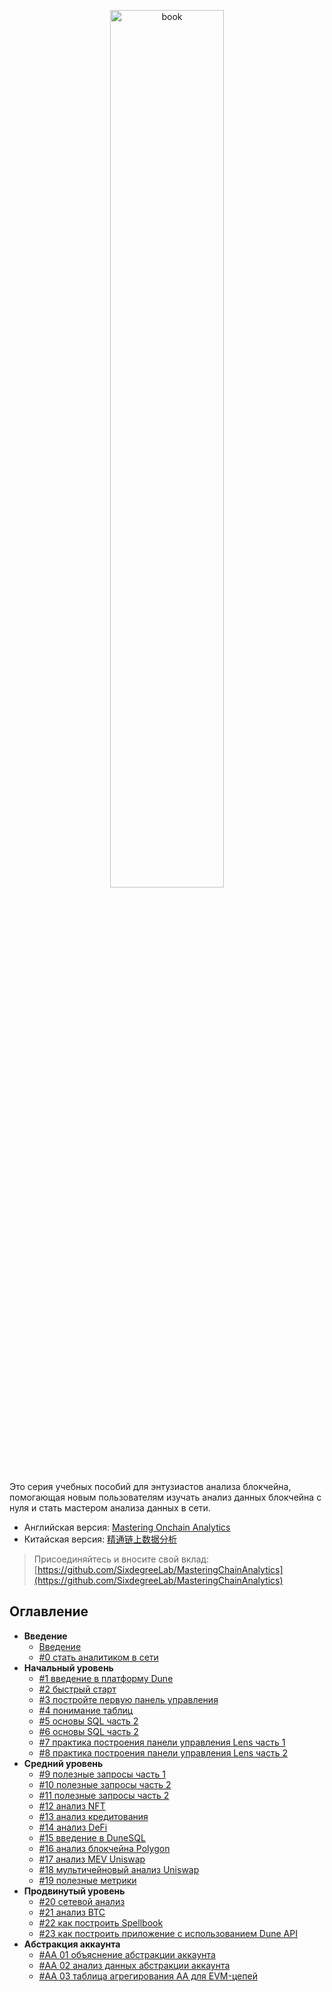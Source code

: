 <p align="center">
  <img src="assets/bookcover-en.png" alt="book" width="60%"/>
</p>

Это серия учебных пособий для энтузиастов анализа блокчейна, помогающая новым пользователям изучать анализ данных блокчейна с нуля и стать мастером анализа данных в сети.

- Английская версия: [Mastering Onchain Analytics](https://tutorial.sixdegree.xyz)
- Китайская версия: [精通链上数据分析](https://tutorial.sixdegree.xyz/v/zh/)


> Присоединяйтесь и вносите свой вклад: [https://github.com/SixdegreeLab/MasteringChainAnalytics](https://github.com/SixdegreeLab/MasteringChainAnalytics)


## Оглавление

- **Введение**
  - [Введение](readme.md)
  - [#0 стать аналитиком в сети](ch00/ch00-become-chain-analyst.md)
- **Начальный уровень**
  - [#1 введение в платформу Dune](ch01/ch01-dune-platform-introduction.md)
  - [#2 быстрый старт](ch02/ch02-quickstart.md)
  - [#3 постройте первую панель управления](ch03/ch03-build-first-dashboard.md)
  - [#4 понимание таблиц](ch04/ch04-understanding-tables.md)
  - [#5 основы SQL часть 2](ch05/ch05-sql-basics-part1.md)
  - [#6 основы SQL часть 2](ch06/ch06-sql-basics-part2.md)
  - [#7 практика построения панели управления Lens часть 1](ch07/ch07-practice-build-lens-dashboard-part1.md)
  - [#8 практика построения панели управления Lens часть 2](ch08/ch08-practice-build-lens-dashboard-part2.md)
- **Средний уровень**
  - [#9 полезные запросы часть 1](ch09/ch09-useful-queries-part1.md)
  - [#10 полезные запросы часть 2](ch10/ch10-useful-queries-part2.md)
  - [#11 полезные запросы часть 2](ch11/ch11-useful-queries-part3.md)
  - [#12 анализ NFT](ch12/ch12-nft-analysis.md)
  - [#13 анализ кредитования](ch13/ch13-lending-analysis.md)
  - [#14 анализ DeFi](ch14/ch14-defi-analysis.md)
  - [#15 введение в DuneSQL](ch15/ch15-dunesql-introduction.md)
  - [#16 анализ блокчейна Polygon](ch16/ch16-blockchain-analysis-polygon.md)
  - [#17 анализ MEV Uniswap](ch17/ch17-mev-analysis-uniswap.md)
  - [#18 мультичейновый анализ Uniswap](ch18/ch18-uniswap-multichain-analysis.md)
  - [#19 полезные метрики](ch19/ch19-useful-metrics.md)
- **Продвинутый уровень**
  - [#20 сетевой анализ](ch20/ch20-network-analysis.md)
  - [#21 анализ BTC](ch21/ch21-btc-analysis.md)
  - [#22 как построить Spellbook](ch22/ch22-how-to-build-spellbook.md)
  - [#23 как построить приложение с использованием Dune API](ch23/ch23-how-to-build-app-use-dune-api.md)
- **Абстракция аккаунта**
  - [#AA 01 объяснение абстракции аккаунта](ch24/ch24-explanation-of-account-abstraction.md)
  - [#AA 02 анализ данных абстракции аккаунта](ch25/ch25-account-abstraction-data-analysis.md)
  - [#AA 03 таблица агрегирования AA для EVM-цепей](ch26/ch26-AA-aggregation-table-of-EVM-chains.md)
